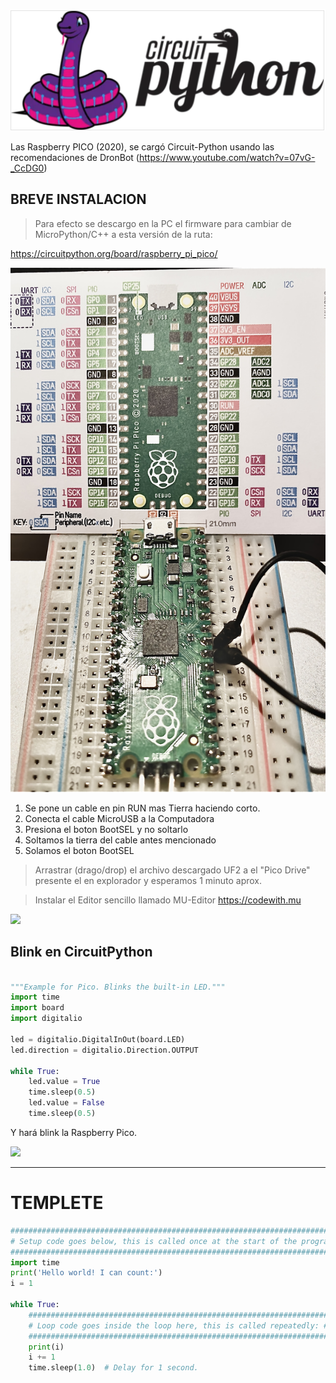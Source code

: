 ![](cpy.png)


Las Raspberry PICO (2020), se cargó Circuit-Python usando las recomendaciones de DronBot (https://www.youtube.com/watch?v=07vG-_CcDG0)

## BREVE INSTALACION
> Para efecto se descargo en la PC el firmware para cambiar de MicroPython/C++ a esta versión de la ruta:

https://circuitpython.org/board/raspberry_pi_pico/

 ![](RPicoWithRun-Ground-Cable.jpg)
1. Se pone un cable en pin RUN mas Tierra haciendo corto.
2. Conecta el cable MicroUSB a la Computadora
3. Presiona el boton BootSEL y no soltarlo
4. Soltamos la tierra del cable antes mencionado
5. Solamos el boton BootSEL

> Arrastrar (drago/drop) el archivo descargado UF2 a el "Pico Drive" presente el en explorador y esperamos 1 minuto aprox.


> Instalar el Editor sencillo llamado MU-Editor
 https://codewith.mu
 
 ![](https://codewith.mu/img/en/mu.gif)
 
## Blink en CircuitPython

```python

"""Example for Pico. Blinks the built-in LED."""
import time
import board
import digitalio
 
led = digitalio.DigitalInOut(board.LED)
led.direction = digitalio.Direction.OUTPUT
 
while True:
    led.value = True
    time.sleep(0.5)
    led.value = False
    time.sleep(0.5)
```

Y hará blink la Raspberry Pico.

![](https://www.okdo.com/wp-content/uploads/2021/02/raspberry-pi-pico-blinking-led.gif?resize=1239%2C865)



-----

# TEMPLETE

```python
###########################################################################
# Setup code goes below, this is called once at the start of the program: #
###########################################################################
import time
print('Hello world! I can count:')
i = 1

while True:
    ###################################################################
    # Loop code goes inside the loop here, this is called repeatedly: #
    ###################################################################
    print(i)
    i += 1
    time.sleep(1.0)  # Delay for 1 second.
```

